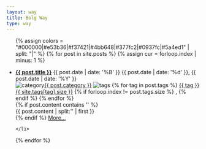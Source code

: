 ```yaml
---
layout: way
title: Bolg Way
type: way
---
```


<ul class="artical-list">

{% assign colors  = "#000000|#e53b36|#f37421|#4bb648|#377fc2|#0937fc|#5a4ed1" | split: "|" %}
{% for post in site.posts %}
    {% assign cur = forloop.index | minus: 1 %}
    <li class="post_item">
        <span class="post_line">
            <a class="post_title_link" href="{{ post.url }}"><span class="post_title" ><b>{{ post.title }}</b></span></a>
            <h class="post_date" style="border-color:{{ colors[cur] }};"><time itemprop="datePublished" class="date-pub" title="{{ post.date | date_to_xmlschema }}" datetime="{{ post.date | date_to_xmlschema }}">{{ post.date | date: '%B' }} {{ post.date | date: '%d' }}, {{ post.date | date: '%Y' }} </time></h>
        </span>
        <div class="post_prop">
          <span><img class="icon_cat" src="/images/category.ico" alt="category" title="category" /><a class="cat_btn" href="/way/{{ post.category | downcase }}">{{ post.category }}</a></span> 
          <span><img class="icon_tag" src="/images/tag.ico" alt="tags" title="tags" /></span>
          <span>
            {% for tag in post.tags %}
                <a class="tag_btn" href="/tags/index.html#{{ tag }}"><span>{{ tag }}</span><span class="tag_size"> {{ site.tags[tag].size }}</span></a>
                {% if forloop.index != post.tags.size %}
                  , 
                {% endif %}
            {% endfor %}
          </span>
        </div>
        {% if post.content contains '<!--preview-->' %}
          <div class="post_preview">{{ post.content | split:'<!--preview-->' | first }}</div>
        {% endif %}
        <a class="more_btn" href="{{ post.url }}" style="border:2px solid {{ colors[cur] }};">More...</a>
        <!-- <hr size="2px" color="{{ colors[cur] }}" style="align:center;" />
         -->
        <!-- <center style="color:{{ colors[cur] }};"> ~~ I'm a colorful seperator ~~ </center> -->
        
    </li>
{% endfor %}
</ul>